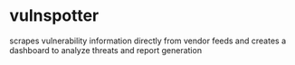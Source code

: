 # vulnspotter
 scrapes vulnerability information directly from vendor feeds and creates a dashboard to analyze threats and report generation
